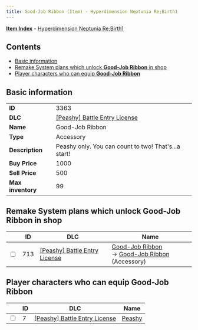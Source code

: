 ```yaml
---
title: Good-Job Ribbon (Item) - Hyperdimension Neptunia Re;Birth1
---
```


[**Item Index**](/neptunia/rb1/item/index.html) - [Hyperdimension Neptunia Re;Birth1](/neptunia/rb1)

## Contents

- [Basic information](#basic-information)
- [Remake System plans which unlock **Good-Job Ribbon** in shop](#remake-system-plans-which-unlock-good-job-ribbon-in-shop)
- [Player characters who can equip **Good-Job Ribbon**](#player-characters-who-can-equip-good-job-ribbon)
## Basic information

|   |   |
| -- | -- |
| **ID** | 3363 |
| **DLC** | [[Peashy] Battle Entry License](/neptunia/rb1/dlc/8-peashy.html) |
| **Name** | Good-Job Ribbon |
| **Type** | Accessory |
| **Description** | Peashy only. You can count to two! That's...a start! |
| **Buy Price** | 1000 |
| **Sell Price** | 500 |
| **Max inventory** | 99 |


## Remake System plans which unlock **Good-Job Ribbon** in shop

|    | ID | DLC | Name |
| -- | -- | --- | ---- |
| <input type="checkbox" id="rb1-remake-8-713" class="trackbox" /> | 713 | [[Peashy] Battle Entry License](/neptunia/rb1/dlc/8-peashy.html) | [Good-Job Ribbon](/neptunia/rb1/remake/8-713-good-job-ribbon.html)<br /> → [Good-Job Ribbon](/neptunia/rb1/item/8-3363-good-job-ribbon.html) (Accessory) |


## Player characters who can equip **Good-Job Ribbon**

|    | ID | DLC | Name |
| -- | -- | --- | ---- |
| <input type="checkbox" id="rb1-player-8-7" class="trackbox" /> | 7 | [[Peashy] Battle Entry License](/neptunia/rb1/dlc/8-peashy.html) | [Peashy](/neptunia/rb1/player/8-7-peashy.html) |
